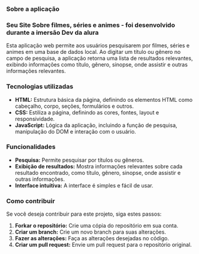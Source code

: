 
### **Sobre a aplicação**

### Seu Site Sobre filmes, séries e animes - foi desenvolvido durante a imersão Dev da alura

Esta aplicação web permite aos usuários pesquisarem por filmes, séries e animes em uma base de dados local. Ao digitar um título ou gênero no campo de pesquisa, a aplicação retorna uma lista de resultados relevantes, exibindo informações como título, gênero, sinopse, onde assistir e outras informações relevantes.

### **Tecnologias utilizadas**

* **HTML:** Estrutura básica da página, definindo os elementos HTML como cabeçalho, corpo, seções, formulários e outros.
* **CSS:** Estiliza a página, definindo as cores, fontes, layout e responsividade.
* **JavaScript:** Lógica da aplicação, incluindo a função de pesquisa, manipulação do DOM e interação com o usuário.

### **Funcionalidades**

* **Pesquisa:** Permite pesquisar por títulos ou gêneros.
* **Exibição de resultados:** Mostra informações relevantes sobre cada resultado encontrado, como título, gênero, sinopse, onde assistir e outras informações.
* **Interface intuitiva:** A interface é simples e fácil de usar.

### **Como contribuir**

Se você deseja contribuir para este projeto, siga estes passos:

1. **Forkar o repositório:** Crie uma cópia do repositório em sua conta.
2. **Criar um branch:** Crie um novo branch para suas alterações.
3. **Fazer as alterações:** Faça as alterações desejadas no código.
4. **Criar um pull request:** Envie um pull request para o repositório original.

